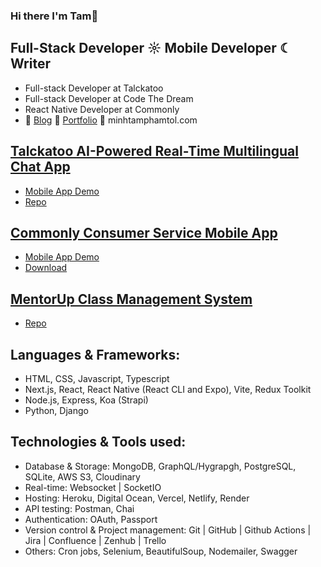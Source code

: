### Hi there I'm Tam👋

## Full-Stack Developer ☼ Mobile Developer ☾ Writer 

- Full-stack Developer at Talckatoo
- Full-stack Developer at Code The Dream
- React Native Developer at Commonly
- 📝 [Blog](https://tamp.blog/) 📇 [Portfolio](https://www.mtamp.me/) 📧 minhtamphamtol.com


## [Talckatoo AI-Powered Real-Time Multilingual Chat App](https://talckatoo.me)
- [Mobile App Demo](https://www.youtube.com/watch?v=gQEHr54hXcw)
- [Repo](https://github.com/Talckatoo)

## [Commonly Consumer Service Mobile App](https://trycommonly.com)
- [Mobile App Demo](https://youtu.be/1-SBDE5wrGA)
- [Download](https://trycommonly.com/app)
  
## [MentorUp Class Management System](https://mentorup-81w4.onrender.com)
- [Repo](https://github.com/Mentor-Up)

## Languages & Frameworks:

- HTML, CSS, Javascript, Typescript
- Next.js, React, React Native (React CLI and Expo), Vite, Redux Toolkit
- Node.js, Express, Koa (Strapi)
- Python, Django

## Technologies & Tools used:

- Database & Storage: MongoDB, GraphQL/Hygrapgh, PostgreSQL, SQLite, AWS S3, Cloudinary
- Real-time: Websocket | SocketIO
- Hosting: Heroku, Digital Ocean, Vercel, Netlify, Render
- API testing: Postman, Chai
- Authentication: OAuth, Passport
- Version control & Project management: Git | GitHub | Github Actions | Jira | Confluence | Zenhub | Trello
- Others: Cron jobs, Selenium, BeautifulSoup, Nodemailer, Swagger
